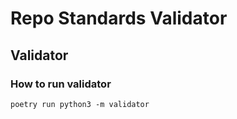 # Repo Standards Validator

## Validator

### How to run validator

`poetry run python3 -m validator`
